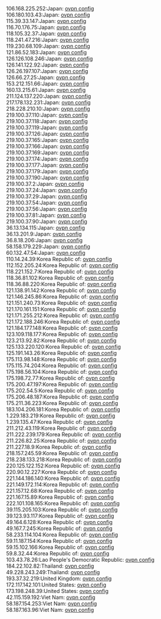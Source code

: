 106.168.225.252:Japan: [ovpn config](vpn/106_168_225_252.ovpn)  
106.180.103.43:Japan: [ovpn config](vpn/106_180_103_43.ovpn)  
115.39.33.147:Japan: [ovpn config](vpn/115_39_33_147.ovpn)  
116.70.176.75:Japan: [ovpn config](vpn/116_70_176_75.ovpn)  
118.105.32.37:Japan: [ovpn config](vpn/118_105_32_37.ovpn)  
118.241.47.216:Japan: [ovpn config](vpn/118_241_47_216.ovpn)  
119.230.68.109:Japan: [ovpn config](vpn/119_230_68_109.ovpn)  
121.86.52.183:Japan: [ovpn config](vpn/121_86_52_183.ovpn)  
126.126.108.246:Japan: [ovpn config](vpn/126_126_108_246.ovpn)  
126.141.122.92:Japan: [ovpn config](vpn/126_141_122_92.ovpn)  
126.26.197.107:Japan: [ovpn config](vpn/126_26_197_107.ovpn)  
126.66.27.25:Japan: [ovpn config](vpn/126_66_27_25.ovpn)  
153.212.151.66:Japan: [ovpn config](vpn/153_212_151_66.ovpn)  
160.13.215.61:Japan: [ovpn config](vpn/160_13_215_61.ovpn)  
211.124.137.220:Japan: [ovpn config](vpn/211_124_137_220.ovpn)  
217.178.132.231:Japan: [ovpn config](vpn/217_178_132_231.ovpn)  
218.228.210.10:Japan: [ovpn config](vpn/218_228_210_10.ovpn)  
219.100.37.110:Japan: [ovpn config](vpn/219_100_37_110.ovpn)  
219.100.37.118:Japan: [ovpn config](vpn/219_100_37_118.ovpn)  
219.100.37.119:Japan: [ovpn config](vpn/219_100_37_119.ovpn)  
219.100.37.126:Japan: [ovpn config](vpn/219_100_37_126.ovpn)  
219.100.37.165:Japan: [ovpn config](vpn/219_100_37_165.ovpn)  
219.100.37.166:Japan: [ovpn config](vpn/219_100_37_166.ovpn)  
219.100.37.169:Japan: [ovpn config](vpn/219_100_37_169.ovpn)  
219.100.37.174:Japan: [ovpn config](vpn/219_100_37_174.ovpn)  
219.100.37.177:Japan: [ovpn config](vpn/219_100_37_177.ovpn)  
219.100.37.179:Japan: [ovpn config](vpn/219_100_37_179.ovpn)  
219.100.37.190:Japan: [ovpn config](vpn/219_100_37_190.ovpn)  
219.100.37.2:Japan: [ovpn config](vpn/219_100_37_2.ovpn)  
219.100.37.24:Japan: [ovpn config](vpn/219_100_37_24.ovpn)  
219.100.37.29:Japan: [ovpn config](vpn/219_100_37_29.ovpn)  
219.100.37.54:Japan: [ovpn config](vpn/219_100_37_54.ovpn)  
219.100.37.56:Japan: [ovpn config](vpn/219_100_37_56.ovpn)  
219.100.37.81:Japan: [ovpn config](vpn/219_100_37_81.ovpn)  
219.100.37.90:Japan: [ovpn config](vpn/219_100_37_90.ovpn)  
36.13.134.115:Japan: [ovpn config](vpn/36_13_134_115.ovpn)  
36.13.201.9:Japan: [ovpn config](vpn/36_13_201_9.ovpn)  
36.8.18.206:Japan: [ovpn config](vpn/36_8_18_206.ovpn)  
58.158.179.229:Japan: [ovpn config](vpn/58_158_179_229.ovpn)  
60.132.47.54:Japan: [ovpn config](vpn/60_132_47_54.ovpn)  
110.14.24.39:Korea Republic of: [ovpn config](vpn/110_14_24_39.ovpn)  
112.152.205.24:Korea Republic of: [ovpn config](vpn/112_152_205_24.ovpn)  
118.221.152.7:Korea Republic of: [ovpn config](vpn/118_221_152_7.ovpn)  
118.36.81.102:Korea Republic of: [ovpn config](vpn/118_36_81_102.ovpn)  
118.36.88.220:Korea Republic of: [ovpn config](vpn/118_36_88_220.ovpn)  
121.138.91.142:Korea Republic of: [ovpn config](vpn/121_138_91_142.ovpn)  
121.146.245.86:Korea Republic of: [ovpn config](vpn/121_146_245_86.ovpn)  
121.151.240.73:Korea Republic of: [ovpn config](vpn/121_151_240_73.ovpn)  
121.170.161.151:Korea Republic of: [ovpn config](vpn/121_170_161_151.ovpn)  
121.171.255.212:Korea Republic of: [ovpn config](vpn/121_171_255_212.ovpn)  
121.172.188.246:Korea Republic of: [ovpn config](vpn/121_172_188_246.ovpn)  
121.184.177.148:Korea Republic of: [ovpn config](vpn/121_184_177_148.ovpn)  
123.109.118.177:Korea Republic of: [ovpn config](vpn/123_109_118_177.ovpn)  
123.213.92.82:Korea Republic of: [ovpn config](vpn/123_213_92_82.ovpn)  
125.133.220.120:Korea Republic of: [ovpn config](vpn/125_133_220_120.ovpn)  
125.191.143.26:Korea Republic of: [ovpn config](vpn/125_191_143_26.ovpn)  
175.113.98.148:Korea Republic of: [ovpn config](vpn/175_113_98_148.ovpn)  
175.115.74.204:Korea Republic of: [ovpn config](vpn/175_115_74_204.ovpn)  
175.198.56.104:Korea Republic of: [ovpn config](vpn/175_198_56_104.ovpn)  
175.198.72.77:Korea Republic of: [ovpn config](vpn/175_198_72_77.ovpn)  
175.200.47.197:Korea Republic of: [ovpn config](vpn/175_200_47_197.ovpn)  
175.202.54.5:Korea Republic of: [ovpn config](vpn/175_202_54_5.ovpn)  
175.206.48.187:Korea Republic of: [ovpn config](vpn/175_206_48_187.ovpn)  
175.211.36.223:Korea Republic of: [ovpn config](vpn/175_211_36_223.ovpn)  
183.104.206.181:Korea Republic of: [ovpn config](vpn/183_104_206_181.ovpn)  
1.229.183.219:Korea Republic of: [ovpn config](vpn/1_229_183_219.ovpn)  
1.239.135.47:Korea Republic of: [ovpn config](vpn/1_239_135_47.ovpn)  
211.212.43.119:Korea Republic of: [ovpn config](vpn/211_212_43_119.ovpn)  
211.222.239.179:Korea Republic of: [ovpn config](vpn/211_222_239_179.ovpn)  
211.226.82.25:Korea Republic of: [ovpn config](vpn/211_226_82_25.ovpn)  
211.227.18.9:Korea Republic of: [ovpn config](vpn/211_227_18_9.ovpn)  
218.157.245.59:Korea Republic of: [ovpn config](vpn/218_157_245_59.ovpn)  
218.238.133.218:Korea Republic of: [ovpn config](vpn/218_238_133_218.ovpn)  
220.125.122.152:Korea Republic of: [ovpn config](vpn/220_125_122_152.ovpn)  
220.90.12.227:Korea Republic of: [ovpn config](vpn/220_90_12_227.ovpn)  
221.144.186.140:Korea Republic of: [ovpn config](vpn/221_144_186_140.ovpn)  
221.149.172.114:Korea Republic of: [ovpn config](vpn/221_149_172_114.ovpn)  
221.157.12.68:Korea Republic of: [ovpn config](vpn/221_157_12_68.ovpn)  
221.167.15.89:Korea Republic of: [ovpn config](vpn/221_167_15_89.ovpn)  
222.101.108.165:Korea Republic of: [ovpn config](vpn/222_101_108_165.ovpn)  
39.115.205.103:Korea Republic of: [ovpn config](vpn/39_115_205_103.ovpn)  
39.123.93.117:Korea Republic of: [ovpn config](vpn/39_123_93_117.ovpn)  
49.164.6.128:Korea Republic of: [ovpn config](vpn/49_164_6_128.ovpn)  
49.167.7.245:Korea Republic of: [ovpn config](vpn/49_167_7_245.ovpn)  
58.233.114.104:Korea Republic of: [ovpn config](vpn/58_233_114_104.ovpn)  
59.11.187.154:Korea Republic of: [ovpn config](vpn/59_11_187_154.ovpn)  
59.15.102.166:Korea Republic of: [ovpn config](vpn/59_15_102_166.ovpn)  
59.8.32.44:Korea Republic of: [ovpn config](vpn/59_8_32_44.ovpn)  
103.43.78.26:Lao People's Democratic Republic: [ovpn config](vpn/103_43_78_26.ovpn)  
184.22.102.82:Thailand: [ovpn config](vpn/184_22_102_82.ovpn)  
49.228.243.249:Thailand: [ovpn config](vpn/49_228_243_249.ovpn)  
193.37.32.219:United Kingdom: [ovpn config](vpn/193_37_32_219.ovpn)  
172.117.142.101:United States: [ovpn config](vpn/172_117_142_101.ovpn)  
173.198.248.39:United States: [ovpn config](vpn/173_198_248_39.ovpn)  
42.115.159.192:Viet Nam: [ovpn config](vpn/42_115_159_192.ovpn)  
58.187.154.253:Viet Nam: [ovpn config](vpn/58_187_154_253.ovpn)  
58.187.163.96:Viet Nam: [ovpn config](vpn/58_187_163_96.ovpn)  
